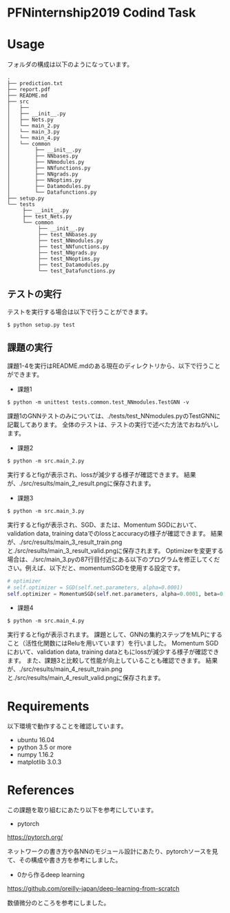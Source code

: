 # PFNinternship2019 Codind Task

# Usage

フォルダの構成は以下のようになっています。

```
.
├── prediction.txt
├── report.pdf
├── README.md
├── src
│   ├── 
│   ├── __init__.py
│   ├── Nets.py
│   └── main_2.py
│   └── main_3.py
│   └── main_4.py
│   └── common
│        ├── __init__.py
│        ├── NNbases.py
│        ├── NNmodules.py
│        ├── NNfunctions.py
│        ├── NNgrads.py
│        ├── NNoptims.py
│        ├── Datamodules.py
│        └── Datafunctions.py
├── setup.py
└── tests
     ├── __init__.py
     ├── test_Nets.py
     └── common
          ├── __init__.py
          ├── test_NNbases.py
          ├── test_NNmodules.py
          ├── test_NNfunctions.py
          ├── test_NNgrads.py
          ├── test_NNoptims.py
          ├── test_Datamodules.py
          └── test_Datafunctions.py
```

## テストの実行

テストを実行する場合は以下で行うことができます。

```
$ python setup.py test
```

## 課題の実行

課題1-4を実行はREADME.mdのある現在のディレクトリから、以下で行うことができます。

- 課題1

```
$ python -m unittest tests.common.test_NNmodules.TestGNN -v
```

課題1のGNNテストのみについては、./tests/test_NNmodules.pyのTestGNNに記載してあります。
全体のテストは、テストの実行で述べた方法でおねがいします。

- 課題2

```
$ python -m src.main_2.py
```

実行するとfigが表示され、lossが減少する様子が確認できます。
結果が、./src/results/main_2_result.pngに保存されます。

- 課題3

```
$ python -m src.main_3.py
```

実行するとfigが表示され、SGD、または、Momentum SGDにおいて、validation data, training dataでのlossとaccuracyの様子が確認できます。
結果が、./src/results/main_3_result_train.pngと./src/results/main_3_result_valid.pngに保存されます。
Optimizerを変更する場合は、./src/main_3.pyの87行目付近にある以下のプログラムを修正してください。例えば、以下だと、momentumSGDを使用する設定です。

```py
# optimizer
# self.optimizer = SGD(self.net.parameters, alpha=0.0001)
self.optimizer = MomentumSGD(self.net.parameters, alpha=0.0001, beta=0.9)
```

- 課題4

```
$ python -m src.main_4.py
```

実行するとfigが表示されます。
課題として、GNNの集約ステップをMLPにすること（活性化関数にはReluを用いています）を行いました。
Momentum SGDにおいて、validation data, training dataともにlossが減少する様子が確認できます。
また、課題3と比較して性能が向上していることも確認できます。
結果が、./src/results/main_4_result_train.pngと./src/results/main_4_result_valid.pngに保存されます。

# Requirements

以下環境で動作することを確認しています。

- ubuntu 16.04
- python 3.5 or more
- numpy 1.16.2
- matplotlib 3.0.3 

# References
この課題を取り組むにあたり以下を参考にしています。

- pytorch

https://pytorch.org/

ネットワークの書き方や各NNのモジュール設計にあたり、pytorchソースを見て、その構成や書き方を参考にしました。

- 0から作るdeep learning

https://github.com/oreilly-japan/deep-learning-from-scratch

数値微分のところを参考にしました。